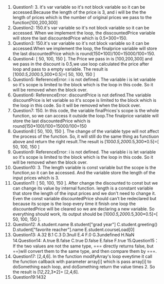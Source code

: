 1. Question1: 3. it's var variable so it's not block variable so it can be accessed.Because the length of the price is 3, and i will be the the length of prices which is the number of original prices we pass to the function[100,200,300]
2. Question2: 150.it's var variable so it's not block variable so it can be accessed. When we implement the loop, the disscountedPrice variable will store the last discountedPrice which is 0.5*300=150.
3. Question3: 150.it's var variable so it's not block variable so it can be accessed.When we implement the loop, the finalprice variable will store the last discountedPrice which is round(150*100)/100=15000/100=150.
4. Question4: [ 50, 100, 150 ]. The Price we pass in is [100,200,300] and we pass in the discount is 0.5,we use loop calculated the price after loop and pass to a empty variable. The result is [100*0.5,200*0.5,300*0.5]=[ 50, 100, 150 ]
5. Question5:  ReferenceError: i is not defined. The variable i is let variable so it's scope is limited to the block which is the loop in this code. So it will be removed when the block over.
6. Question6:  ReferenceError: discountPrice is not defined.The variable discountPrice is let variable so it's scope is limited to the block which is the loop in this code. So it will be removed when the block over.
7. Question7: 150. In this code, the variable finalPrices's scope is the whole function, so we can access it outside the loop.The finalprice variable will store the last discountedPrice which is round(150*100)/100=15000/100=150
8. Question8:[ 50, 100, 150 ]. The change of the variable type will not affect the process of the function. So, it will still do the same thing as functiuon above and return the right result.The result is [100*0.5,200*0.5,300*0.5]=[ 50, 100, 150 ]
9. Question9: ReferenceError: i is not defined. The variable i is let variable so it's scope is limited to the block which is the loop in this code. So it will be removed when the block over.
10. Question10: 3. The length variable is const variable but the scope is the function,so it can be accessed. And the variable store the length of the input prices which is 3.
11. Question11: [ 50, 100, 150 ]. After change the discounted to const but we can change its value by internal function. length is a constant variable that store the length of the input prices and we don't need to change it. Even the const variable discountedPrice should can't be redeclared but because its scope is the loop every time it finish one loop the discountedPrice will be cleared so we are declaring a new variable. So everything should work, its output should be [100*0.5,200*0.5,300*0.5]=[ 50, 100, 150 ].
12. Question12:
    A.student.name 
    B.student["grad year"]
    C.student.greeting()
    D.student["favorite reacher"].name
    E.student.courseLoad[0]
13. Question13:
    A.32
    B.1
    C.3
    D.3null
    E.4
    F.0
    G.3undefined
    H.NaN
14.Question14:
    A.true
    B.false
    C.true
    D.false
    E.false
    F.true
15.Question15：If the two values are not the same type, === directly returns false, but ==)will convert them to the same type, and then compare them by ===. <br>
17. Question17: [2,4,6]. In the function modifyArray's loop eveytime it call the function callback with parameter array[i] which is pass array[i] to doSomething each loop, and doSomething return the value times 2. So the result is [1*2,2*2,3*2]= [2,4,6].<br>
19. Question19:1432
